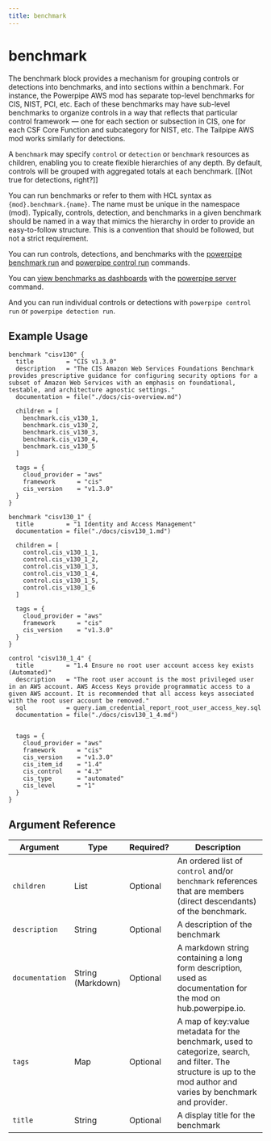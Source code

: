 ```yaml
---
title: benchmark
---
```



# benchmark

The benchmark block provides a mechanism for grouping controls or detections into benchmarks, and into sections within a  benchmark.  For instance, the Powerpipe AWS mod has separate top-level benchmarks for CIS, NIST, PCI, etc.  Each of these benchmarks may have sub-level benchmarks to organize controls in a way that reflects that particular control framework — one for each section or subsection in CIS, one for each CSF Core Function and subcategory for NIST, etc. The Tailpipe AWS mod works similarly for detections.

A `benchmark` may specify `control` or `detection` or `benchmark` resources as children, enabling you to create flexible hierarchies of any depth.  By default, controls will be grouped with aggregated totals at each benchmark. [[Not true for detections, right?]]

You can run benchmarks or refer to them with HCL syntax as `{mod}.benchmark.{name}`.  The name must be unique in the namespace 
(mod). Typically, controls, detection, and benchmarks in a given benchmark should be named in a way that mimics the hierarchy in order to provide an easy-to-follow structure.  This is a convention that should be followed, but not a strict requirement.  

You can run controls, detections, and benchmarks with the [powerpipe benchmark run](/docs/reference/cli/benchmark#powerpipe-benchmark-run) and [powerpipe control run](/docs/reference/cli/control#powerpipe-control-run) commands.

You can [view benchmarks as dashboards](/docs/run/dashboard) with the [powerpipe server](/docs/reference/cli/server) command.

And you can run individual controls or detections with `powerpipe control run` or `powerpipe detection run`.

## Example Usage

```hcl
benchmark "cisv130" {
  title         = "CIS v1.3.0"
  description   = "The CIS Amazon Web Services Foundations Benchmark provides prescriptive guidance for configuring security options for a subset of Amazon Web Services with an emphasis on foundational, testable, and architecture agnostic settings."
  documentation = file("./docs/cis-overview.md")

  children = [
    benchmark.cis_v130_1,
    benchmark.cis_v130_2,
    benchmark.cis_v130_3,
    benchmark.cis_v130_4,
    benchmark.cis_v130_5
  ]

  tags = {
    cloud_provider = "aws" 
    framework      = "cis"
    cis_version    = "v1.3.0"
  }
}

benchmark "cisv130_1" {
  title         = "1 Identity and Access Management"
  documentation = file("./docs/cisv130_1.md")

  children = [
    control.cis_v130_1_1,
    control.cis_v130_1_2,
    control.cis_v130_1_3,
    control.cis_v130_1_4,
    control.cis_v130_1_5,
    control.cis_v130_1_6
  ]

  tags = {
    cloud_provider = "aws" 
    framework      = "cis"
    cis_version    = "v1.3.0"
  }
}

control "cisv130_1_4" {
  title         = "1.4 Ensure no root user account access key exists (Automated)"
  description   = "The root user account is the most privileged user in an AWS account. AWS Access Keys provide programmatic access to a given AWS account. It is recommended that all access keys associated with the root user account be removed."
  sql           = query.iam_credential_report_root_user_access_key.sql
  documentation = file("./docs/cisv130_1_4.md")


  tags = {
    cloud_provider = "aws" 
    framework      = "cis"
    cis_version    = "v1.3.0"
    cis_item_id    = "1.4"
    cis_control    = "4.3"
    cis_type       = "automated"
    cis_level      = "1"
  }
}

```

## Argument Reference
| Argument |Type | Required? | Description
|-|-|-|-
| `children` | List |  Optional| An ordered list of `control` and/or `benchmark` references that are members (direct descendants) of the benchmark.
| `description` | String |  Optional| A description of the benchmark
| `documentation` | String (Markdown)| Optional | A markdown string containing a long form description, used as documentation for the mod on hub.powerpipe.io. 
| `tags` | Map | Optional | A map of key:value metadata for the benchmark, used to categorize, search, and filter.  The structure is up to the mod author and varies by benchmark and provider. 
| `title` | String | Optional | A display title for the benchmark
